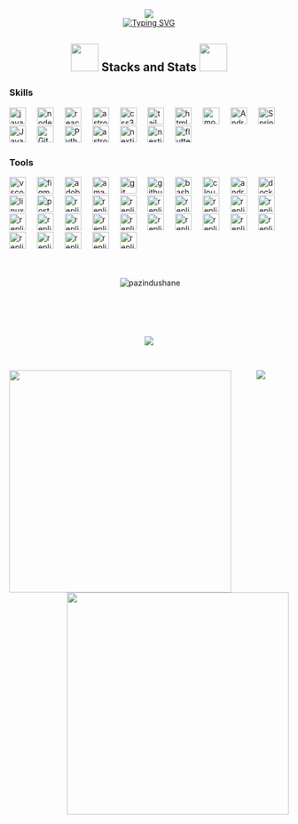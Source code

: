 <div align="center"><img src="https://github.com/Anmol-Baranwal/Cool-GIFs-For-GitHub/assets/74038190/d48893bd-0757-481c-8d7e-ba3e163feae7" /> </div>



<div align="center">
    <a href="https://git.io/typing-svg">
        <img src="https://readme-typing-svg.demolab.com?font=&pause=2000&color=0771F7&background=87FF6000&center=true&vCenter=true&repeat=true&random=true&width=670&lines=Hello%2C+Welcome+to+my+Github;Senior+Full+Stack+Developer; JavaScript Expert" alt="Typing SVG" />
    </a>
</div>
    
<h2 align="center">
    <img src="https://media.tenor.com/SNL9_xhZl9oAAAAi/waving-hand-joypixels.gif" width="50" height="50"/> 
        Stacks and Stats
    <img src="https://media.tenor.com/SNL9_xhZl9oAAAAi/waving-hand-joypixels.gif" width="50" height="50"/>
</h2>

###

### Skills
<div align="left">
  <img src="https://skillicons.dev/icons?i=js" height="30" alt="javascript logo"  />
  <img width="12"  />
  <img src="https://skillicons.dev/icons?i=nodejs" height="30" alt="nodejs logo"  />
  <img width="12"  />
  <img src="https://skillicons.dev/icons?i=react" height="30" alt="react logo"  />
  <img width="12"  />
  <img src="https://skillicons.dev/icons?i=redux" height="30" alt="astro logo"  />
  <img width="12"  />
  <img src="https://skillicons.dev/icons?i=css" height="30" alt="css3 logo"  />
  <img width="12"  />
  <img src="https://skillicons.dev/icons?i=tailwind" height="30" alt="tailwindcss logo"  />
  <img width="12"  />
  <img src="https://skillicons.dev/icons?i=html" height="30" alt="html5 logo"  />
  <img width="12"  />
  <img src="https://skillicons.dev/icons?i=mongodb" height="30" alt="mongodb logo"  />
  <img width="12"  />
  <img src="https://cdn.worldvectorlogo.com/logos/android-logomark.svg" height="30" alt="Android logo" />
  <img width="12"  />
  <img src="https://cdn.worldvectorlogo.com/logos/spring-3.svg" height="30" alt="Spring logo"/>
  <img width="12"  />
  <img src="https://cdn.worldvectorlogo.com/logos/java-4.svg" height="30" alt="Java Logo" />
  <img width="12"  />
  <img src="https://cdn.worldvectorlogo.com/logos/git-icon.svg" height="30" alt="GitHub Logo" />
  <img width="12"  />
  <img src="https://cdn.worldvectorlogo.com/logos/python-5.svg" height="30" alt="Python Logo" />
  <img width="12"  />
  <img src="https://skillicons.dev/icons?i=astro" height="30" alt="astro logo"  />
  <img width="12"  />
  <img src="https://skillicons.dev/icons?i=nextjs" height="30" alt="nextjs logo"  />
  <img width="12"  />
  <img src="https://skillicons.dev/icons?i=svelte" height="30" alt="nextjs logo"  />
  <img width="12"  />
  <img src="https://skillicons.dev/icons?i=flutter" height="30" alt="flutter logo"  />
</div>

###
### Tools
<div align="left">
  <img src="https://skillicons.dev/icons?i=vscode" height="30" alt="vscode logo"  />
  <img width="12"  />
  <img src="https://skillicons.dev/icons?i=figma" height="30" alt="figma logo"  />
  <img width="12"  />
  <img src="https://cdn.simpleicons.org/adobephotoshop/31A8FF" height="30" alt="adobephotoshop logo"  />
  <img width="12"  />
  <img src="https://skillicons.dev/icons?i=aws" height="30" alt="amazonwebservices logo"  />
  <img width="12"  />
  <img src="https://skillicons.dev/icons?i=git" height="30" alt="git logo"  />
  <img width="12"  />
  <img src="https://skillicons.dev/icons?i=github" height="30" alt="github logo"  />
  <img width="12"  />
  <img src="https://skillicons.dev/icons?i=bash" height="30" alt="bash logo"  />
  <img width="12"  />
  <img src="https://skillicons.dev/icons?i=cloudflare" height="30" alt="cloudflare logo"  />
  <img width="12"  />
  <img src="https://skillicons.dev/icons?i=androidstudio" height="30" alt="androidstudio logo"  />
  <img width="12"  />
  <img src="https://skillicons.dev/icons?i=docker" height="30" alt="docker logo"  />
  <img width="12"  />
  <img src="https://skillicons.dev/icons?i=linux" height="30" alt="linux logo"  />
  <img width="12"  />
  <img src="https://skillicons.dev/icons?i=postman" height="30" alt="postman logo"  />
  <img width="12"  />
  <img src="https://skillicons.dev/icons?i=replit" height="30" alt="replit logo"  />
  

  
  <img width="12"  />
  <img src="https://cdn.jsdelivr.net/gh/devicons/devicon/icons/typescript/typescript-original.svg" height="30" alt="replit logo"  />
  <img width="12"  />
  <img src="https://skillicons.dev/icons?i=replit" height="30" alt="replit logo"  />
  <img width="12"  />
  <img src="https://skillicons.dev/icons?i=replit" height="30" alt="replit logo"  />
  <img width="12"  />
  <img src="https://skillicons.dev/icons?i=replit" height="30" alt="replit logo"  />
  <img width="12"  />
  <img src="https://skillicons.dev/icons?i=replit" height="30" alt="replit logo"  />
  <img width="12"  />
  <img src="https://skillicons.dev/icons?i=replit" height="30" alt="replit logo"  />
  <img width="12"  />
  <img src="https://skillicons.dev/icons?i=replit" height="30" alt="replit logo"  />
  <img width="12"  />
  <img src="https://skillicons.dev/icons?i=replit" height="30" alt="replit logo"  />
  <img width="12"  />
  <img src="https://skillicons.dev/icons?i=replit" height="30" alt="replit logo"  />
  <img width="12"  />
  <img src="https://skillicons.dev/icons?i=replit" height="30" alt="replit logo"  />
  <img width="12"  />
  <img src="https://skillicons.dev/icons?i=replit" height="30" alt="replit logo"  />
  <img width="12"  />
  <img src="https://skillicons.dev/icons?i=replit" height="30" alt="replit logo"  />
  <img width="12"  />
  <img src="https://skillicons.dev/icons?i=replit" height="30" alt="replit logo"  />
  <img width="12"  />
  <img src="https://skillicons.dev/icons?i=replit" height="30" alt="replit logo"  />
  <img width="12"  />
  <img src="https://skillicons.dev/icons?i=replit" height="30" alt="replit logo"  />
  <img width="12"  />
  <img src="https://skillicons.dev/icons?i=replit" height="30" alt="replit logo"  />
  <img width="12"  />
  <img src="https://skillicons.dev/icons?i=replit" height="30" alt="replit logo"  />
  <img width="12"  />
  <img src="https://skillicons.dev/icons?i=replit" height="30" alt="replit logo"  />
  <img width="12"  />
  <img src="https://skillicons.dev/icons?i=replit" height="30" alt="replit logo"  />
  <img width="12"  />
  <img src="https://skillicons.dev/icons?i=replit" height="30" alt="replit logo"  />
  <img width="12"  />
  <img src="https://skillicons.dev/icons?i=replit" height="30" alt="replit logo"  />
  <img width="12"  />
  <img src="https://skillicons.dev/icons?i=replit" height="30" alt="replit logo"  />
</div>



<br />
<br />

<p align="center">&nbsp;<img align="center" src="https://github-readme-stats.vercel.app/api?username=pazindushane&theme=chartreuse-dark&show_icons=true&locale=en" alt="pazindushane" /></p>

<h3 align="center">
</h3>

<br />
<br />
<br />
<p align="center"> <img src="https://github-readme-streak-stats.herokuapp.com?user=masterGenerativeAI&theme=tokyonight-duo&date_format=M%20j%5B%2C%20Y%5D&card_width=556&type=png&border=050BEB&background=FFFFFF&stroke=0C0AEB&ring=8DEB76&fire=EB0000&currStreakNum=54EB0F&sideNums=14EB01"/> </p>

<div align="center">
</div>

<br>
<p>
  <img align="left" src="https://user-images.githubusercontent.com/74038190/229223263-cf2e4b07-2615-4f87-9c38-e37600f8381a.gif" width="400">
  <img align="right" src="https://github-readme-stats.vercel.app/api/top-langs/?username=praveenscience" width="400">
</p>


<p align="center">
  <img src="https://capsule-render.vercel.app/api?type=waving&color=gradient&height=80&section=footer"/>
</p>